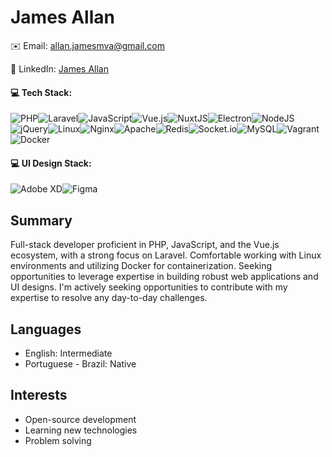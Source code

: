 
# James Allan   
✉️ Email: allan.jamesmva@gmail.com

🔗 LinkedIn: [James Allan](https://www.linkedin.com/in/jamesallandesigns/)
 
 
 
#### 💻 Tech Stack:
![PHP](https://img.shields.io/badge/php-%23777BB4.svg?style=for-the-badge&logo=php&logoColor=white)![Laravel](https://img.shields.io/badge/laravel-%23FF2D20.svg?style=for-the-badge&logo=laravel&logoColor=white)![JavaScript](https://img.shields.io/badge/javascript-%23323330.svg?style=for-the-badge&logo=javascript&logoColor=%23F7DF1E)![Vue.js](https://img.shields.io/badge/vuejs-%2335495e.svg?style=for-the-badge&logo=vuedotjs&logoColor=%234FC08D)![NuxtJS](https://img.shields.io/badge/Nuxt-black?style=for-the-badge&logo=nuxt.js&logoColor=white)![Electron](https://img.shields.io/badge/Electron-2B2E3A?style=for-the-badge&logo=electron&logoColor=9FEAF9)![NodeJS](https://img.shields.io/badge/node.js-6DA55F?style=for-the-badge&logo=node.js&logoColor=white)![jQuery](https://img.shields.io/badge/jquery-%230769AD.svg?style=for-the-badge&logo=jquery&logoColor=white)![Linux](https://img.shields.io/badge/Linux-FCC624?style=for-the-badge&logo=linux&logoColor=black)![Nginx](https://img.shields.io/badge/nginx-%23009639.svg?style=for-the-badge&logo=nginx&logoColor=white)![Apache](https://img.shields.io/badge/apache-%23D42029.svg?style=for-the-badge&logo=apache&logoColor=white)![Redis](https://img.shields.io/badge/redis-%23DD0031.svg?style=for-the-badge&logo=redis&logoColor=white)![Socket.io](https://img.shields.io/badge/Socket.io-black?style=for-the-badge&logo=socket.io&badgeColor=010101)![MySQL](https://img.shields.io/badge/mysql-%2300f.svg?style=for-the-badge&logo=mysql&logoColor=white)![Vagrant](https://img.shields.io/badge/vagrant-%231563FF.svg?style=for-the-badge&logo=vagrant&logoColor=white)![Docker](https://img.shields.io/badge/Docker-2CA5E0?style=for-the-badge&logo=docker&logoColor=white)
 
 #### 💻 UI Design Stack:
 ![Adobe XD](https://img.shields.io/badge/Adobe%20XD-470137?style=for-the-badge&logo=Adobe%20XD&logoColor=#FF61F6)![Figma](https://img.shields.io/badge/figma-%23F24E1E.svg?style=for-the-badge&logo=figma&logoColor=white) 
 
## Summary
Full-stack developer proficient in PHP, JavaScript, and the Vue.js ecosystem, with a strong focus on Laravel. 
Comfortable working with Linux environments and utilizing Docker for containerization. Seeking opportunities to leverage expertise in building robust web applications and UI designs.
I'm actively seeking opportunities to contribute with my expertise to resolve any day-to-day challenges.
  
 
## Languages

- English: Intermediate
- Portuguese - Brazil: Native
 

## Interests

- Open-source development
- Learning new technologies
- Problem solving

